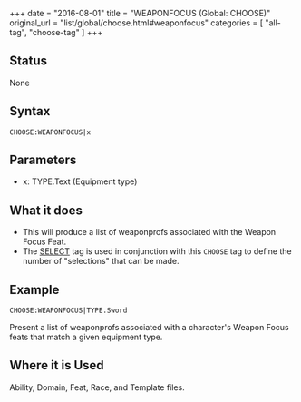 +++
date = "2016-08-01"
title = "WEAPONFOCUS (Global: CHOOSE)"
original_url = "list/global/choose.html#weaponfocus"
categories = [ "all-tag", "choose-tag" ]
+++

## Status

None

## Syntax

`CHOOSE:WEAPONFOCUS|x`

## Parameters

-   x: TYPE.Text (Equipment type)



<span id="weaponfocus"></span>

What it does
------------

-   This will produce a list of weaponprofs associated with the Weapon
    Focus Feat.
-   The [SELECT](/list/global/other/select.html) tag is used in
    conjunction with this `CHOOSE` tag to define the number of
    "selections" that can be made.

Example
-------

`CHOOSE:WEAPONFOCUS|TYPE.Sword`

Present a list of weaponprofs associated with a character's Weapon Focus
feats that match a given equipment type.

Where it is Used
----------------

Ability, Domain, Feat, Race, and Template files.

